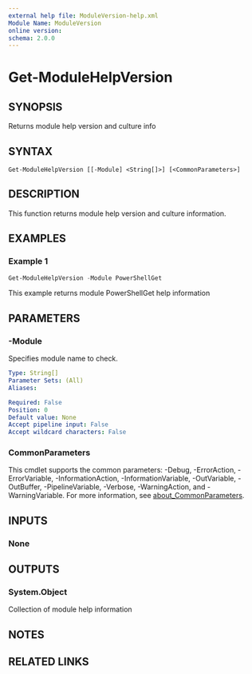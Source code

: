 ```yaml
---
external help file: ModuleVersion-help.xml
Module Name: ModuleVersion
online version:
schema: 2.0.0
---
```


# Get-ModuleHelpVersion

## SYNOPSIS

Returns module help version and culture info

## SYNTAX

```
Get-ModuleHelpVersion [[-Module] <String[]>] [<CommonParameters>]
```

## DESCRIPTION

This function returns module help version and culture information.

## EXAMPLES

### Example 1

```powershell
Get-ModuleHelpVersion -Module PowerShellGet
```

This example returns module PowerShellGet help information

## PARAMETERS

### -Module

Specifies module name to check.

```yaml
Type: String[]
Parameter Sets: (All)
Aliases:

Required: False
Position: 0
Default value: None
Accept pipeline input: False
Accept wildcard characters: False
```

### CommonParameters
This cmdlet supports the common parameters: -Debug, -ErrorAction, -ErrorVariable, -InformationAction, -InformationVariable, -OutVariable, -OutBuffer, -PipelineVariable, -Verbose, -WarningAction, and -WarningVariable. For more information, see [about_CommonParameters](http://go.microsoft.com/fwlink/?LinkID=113216).

## INPUTS

### None

## OUTPUTS

### System.Object

Collection of module help information

## NOTES

## RELATED LINKS
